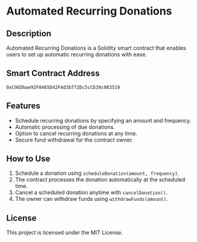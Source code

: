 # Automated Recurring Donations

## Description
Automated Recurring Donations is a Solidity smart contract that enables users to set up automatic recurring donations with ease.

## Smart Contract Address
`0xC9EDbae92F8465D42FAd3b772Dc5cCD39c083519`

## Features
- Schedule recurring donations by specifying an amount and frequency.
- Automatic processing of due donations.
- Option to cancel recurring donations at any time.
- Secure fund withdrawal for the contract owner.

## How to Use
1. Schedule a donation using `scheduleDonation(amount, frequency)`.
2. The contract processes the donation automatically at the scheduled time.
3. Cancel a scheduled donation anytime with `cancelDonation()`.
4. The owner can withdraw funds using `withdrawFunds(amount)`.

## License
This project is licensed under the MIT License.

